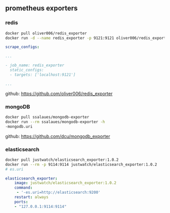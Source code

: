 ## prometheus exporters

### redis

```sh
docker pull oliver006/redis_exporter
docker run -d --name redis_exporter -p 9121:9121 oliver006/redis_exporter
```

```yml
scrape_configs:

...

- job_name: redis_exporter
  static_configs:
  - targets: ['localhost:9121']

...
```

github: https://github.com/oliver006/redis_exporter

### mongoDB

```sh
docker pull ssalaues/mongodb-exporter
docker run --rm ssalaues/mongodb-exporter -h
-mongodb.uri
```

github: https://github.com/dcu/mongodb_exporter

### elasticsearch

```sh
docker pull justwatch/elasticsearch_exporter:1.0.2
docker run --rm -p 9114:9114 justwatch/elasticsearch_exporter:1.0.2
# es.uri
```

```yml
elasticsearch_exporter:
    image: justwatch/elasticsearch_exporter:1.0.2
    command:
     - '-es.uri=http://elasticsearch:9200'
    restart: always
    ports:
    - "127.0.0.1:9114:9114"
```
